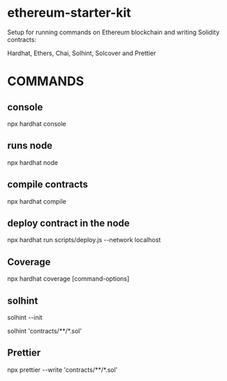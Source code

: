 # ethereum-starter-kit

Setup for running commands on Ethereum blockchain and writing Solidity contracts:

Hardhat, Ethers, Chai, Solhint, Solcover and Prettier

# COMMANDS

## console
npx hardhat console

## runs node
npx hardhat node

## compile contracts
npx hardhat compile

## deploy contract in the node
npx hardhat run scripts/deploy.js --network localhost

## Coverage
npx hardhat coverage [command-options]

## solhint
solhint --init

solhint 'contracts/**/*.sol'

## Prettier
npx prettier --write 'contracts/**/*.sol'
